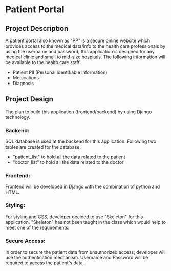 # Patient Portal
## Project Description
A patient portal also known as "PP" is a secure online website which provides access to the medical data/info to the health care professionals by using the username and password; this application is designed for any medical clinic and small to mid-size hospitals. The following information will be available to the health care staff.
- Patient PII (Personal Identifiable Information)
- Medications
- Diagnosis
## Project Design
The plan to build this application (frontend/backend) by using Django technology.
  ### Backend:
  SQL database is used at the backend for this application. Following two tables are created for the database.
   - "patient_list" to hold all the data related to the patient
   - "doctor_list" to hold all the data related to the doctor
  ### Frontend:
  Frontend will be developed in Django with the combination of python and HTML.
  ### Styling:
  For styling and CSS, developer decided to use "Skeleton" for this application. "Skeleton" has not been taught in the class which would help to meet one of the requirements.
  ### Secure Access:
  In order to secure the patient data from unauthorized access; developer will use the authentication mechanism. Username and Password will be required to access the patient's data.
